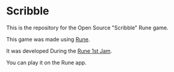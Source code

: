 # Scribble

This is the repository for the Open Source "Scribble" Rune game.

This game was made using [Rune](https://www.rune.ai/).

It was developed During the [Rune 1st Jam](https://developers.rune.ai/blog/rune-jam).

You can play it on the Rune app.